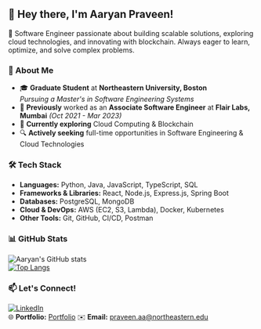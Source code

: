 ## 👋 Hey there, I'm Aaryan Praveen!

🚀 Software Engineer passionate about building scalable solutions, exploring cloud technologies, and innovating with blockchain. Always eager to learn, optimize, and solve complex problems.

### 🌟 About Me
- 🎓 **Graduate Student** at **Northeastern University, Boston**  
  *Pursuing a Master's in Software Engineering Systems*  
- 💼 **Previously** worked as an **Associate Software Engineer** at **Flair Labs, Mumbai** *(Oct 2021 - Mar 2023)*  
- 🌱 **Currently exploring** Cloud Computing & Blockchain  
- 🔍 **Actively seeking** full-time opportunities in Software Engineering & Cloud Technologies  

### 🛠️ Tech Stack
- **Languages:** Python, Java, JavaScript, TypeScript, SQL  
- **Frameworks & Libraries:** React, Node.js, Express.js, Spring Boot  
- **Databases:** PostgreSQL, MongoDB  
- **Cloud & DevOps:** AWS (EC2, S3, Lambda), Docker, Kubernetes  
- **Other Tools:** Git, GitHub, CI/CD, Postman  

### 📊 GitHub Stats
![Aaryan's GitHub stats](https://github-readme-stats.vercel.app/api?username=aaryanpraveen16&show_icons=true&theme=algolia)  
[![Top Langs](https://github-readme-stats.vercel.app/api/top-langs/?username=aaryanpraveen16&layout=compact&theme=algolia)](https://github.com/aaryanpraveen16/github-readme-stats)

### 📫 Let's Connect!
[![LinkedIn](https://img.shields.io/badge/LinkedIn-0A66C2?style=for-the-badge&logo=linkedin&logoColor=white)](https://www.linkedin.com/in/aaryanpraveen/)  
🌐 **Portfolio:** [Portfolio]([https://aaryanpraveen.wixsite.com/portfolio](https://aaryan-praveen.vercel.app/))  
✉️ **Email:** praveen.aa@northeastern.edu  

